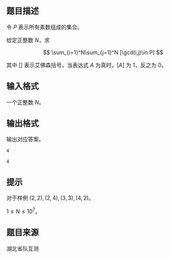 

## 题目描述
令 $P$ 表示所有素数组成的集合。

给定正整数 $N$，求

$$
\sum_{i=1}^N\sum_{j=1}^N [\gcd(i,j)\in P]
$$

其中 $[]$ 表示艾佛森括号，当表达式 $A$ 为真时，$[A]$ 为 $1$，反之为 $0$。

## 输入格式
一个正整数 $N$。 
## 输出格式
输出对应答案。

```input1
4

```
```output1
4
```

## 提示
对于样例 $(2,2),(2,4),(3,3),(4,2)$。

$1\le N\le 10^7$。
## 题目来源
湖北省队互测


